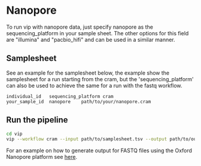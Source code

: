 # Nanopore
To run vip with nanopore data, just specify nanopore as the sequencing_platform in your sample sheet.
The other options for this field are "illumina" and "pacbio_hifi" and can be used in a similar manner.

## Samplesheet
See an example for the samplesheet below, the example show the samplesheet for a run starting from the cram, 
but the 'sequencing_platform' can also be used to achieve the same for a run with the fastq workflow.

```
individual_id	sequencing_platform	cram
your_sample_id	nanopore	path/to/your/nanopore.cram
```

## Run the pipeline
```bash
cd vip
vip --workflow cram --input path/to/samplesheet.tsv --output path/to/output/folder
```

For an example on how to generate output for FASTQ files using the Oxford Nanopore platform see [here](https://github.com/molgenis/vip/blob/main/test/suites/fastq/nanopore.sh#L17).